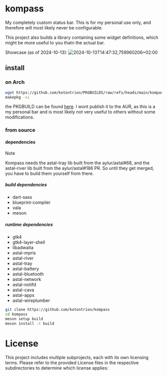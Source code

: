 # kompass

My completely custom status bar. This is for my personal use only, and therefore will most likely never be configurable.

This project also builds a library containing some widget definitions, which might be more useful to you thatn the actual bar.

Showcase (as of 2024-10-13):
![2024-10-13T14:47:32,759960206+02:00](https://github.com/user-attachments/assets/78278e56-4951-4713-9b5e-a2468405be84)


## install

### on Arch
```bash
wget https://github.com/kotontrion/PKGBUILDS/raw/refs/heads/main/kompass-git/PKGBUILD
makepkg -si
```

the PKGBUILD can be found [here](https://github.com/kotontrion/PKGBUILDS/blob/main/kompass-git/PKGBUILD).
I wont publish it to the AUR, as this is a my personal bar and is most likely not very useful to others without some modifications.

### from source

#### dependencies 

> [!NOTE]  
> Kompass needs the astal-tray lib built from the aylur/astal#68, and the astal-river lib built from the aylur/astal#186 PR. So until they get merged, you have to build them yourself from there.

##### build dependencies
- dart-sass
- blueprint-compiler
- vala
- meson

##### runtime dependencies
- gtk4
- gtk4-layer-shell
- libadwaita
- astal-mpris
- astal-river
- astal-tray
- astal-battery
- astal-bluetooth
- astal-network
- astal-notifd
- astal-cava
- astal-apps
- astal-wireplumber

```bash
git clone https://github.com/kotontrion/kompass
cd kompass
meson setup build
meson install -C build
```

# License
This project includes multiple subprojects, each with its own licensing terms. Please refer to the provided License files in the respective subdirectories to determine which license applies:




